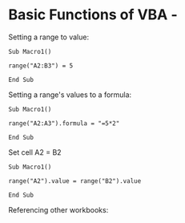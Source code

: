 # Basic Functions of VBA - 

Setting a range to value:
```vba
Sub Macro1()

range("A2:B3") = 5

End Sub
```

Setting a range's values to a formula:
```vba
Sub Macro1()

range("A2:A3").formula = "=5*2"

End Sub
```

Set cell A2 = B2 
```vba
Sub Macro1()

range("A2").value = range("B2").value

End Sub
```

Referencing other workbooks:
